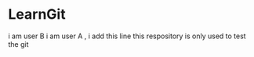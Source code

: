 # LearnGit
i am user B 
i am user A  ,  i add this line
this respository is only used to test the git
